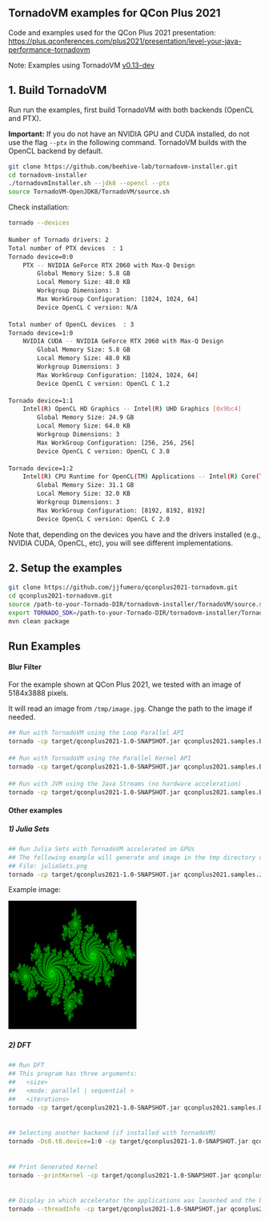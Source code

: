 ## TornadoVM examples for QCon Plus 2021

Code and examples used for the QCon Plus 2021 presentation: https://plus.qconferences.com/plus2021/presentation/level-your-java-performance-tornadovm


Note: Examples using TornadoVM [v0.13-dev](https://github.com/beehive-lab/TornadoVM/releases/tag/v0.12)

## 1. Build TornadoVM

Run run the examples, first build TornadoVM with both backends (OpenCL and PTX).


**Important:** If you do not have an NVIDIA GPU and CUDA installed, do not use the flag `--ptx` in the following command. 
TornadoVM builds with the OpenCL backend by default. 


```bash
git clone https://github.com/beehive-lab/tornadovm-installer.git 
cd tornadovm-installer
./tornadovmInstaller.sh --jdk8 --opencl --ptx 
source TornadoVM-OpenJDK8/TornadoVM/source.sh
```

Check installation:

```bash
tornado --devices

Number of Tornado drivers: 2
Total number of PTX devices  : 1
Tornado device=0:0
	PTX -- NVIDIA GeForce RTX 2060 with Max-Q Design
		Global Memory Size: 5.8 GB
		Local Memory Size: 48.0 KB
		Workgroup Dimensions: 3
		Max WorkGroup Configuration: [1024, 1024, 64]
		Device OpenCL C version: N/A

Total number of OpenCL devices  : 3
Tornado device=1:0
	NVIDIA CUDA -- NVIDIA GeForce RTX 2060 with Max-Q Design
		Global Memory Size: 5.8 GB
		Local Memory Size: 48.0 KB
		Workgroup Dimensions: 3
		Max WorkGroup Configuration: [1024, 1024, 64]
		Device OpenCL C version: OpenCL C 1.2

Tornado device=1:1
	Intel(R) OpenCL HD Graphics -- Intel(R) UHD Graphics [0x9bc4]
		Global Memory Size: 24.9 GB
		Local Memory Size: 64.0 KB
		Workgroup Dimensions: 3
		Max WorkGroup Configuration: [256, 256, 256]
		Device OpenCL C version: OpenCL C 3.0

Tornado device=1:2
	Intel(R) CPU Runtime for OpenCL(TM) Applications -- Intel(R) Core(TM) i9-10885H CPU @ 2.40GHz
		Global Memory Size: 31.1 GB
		Local Memory Size: 32.0 KB
		Workgroup Dimensions: 3
		Max WorkGroup Configuration: [8192, 8192, 8192]
		Device OpenCL C version: OpenCL C 2.0
```


Note that, depending on the devices you have and the drivers installed (e.g., NVIDIA CUDA, OpenCL, etc), you will see different implementations. 



## 2. Setup the examples


```bash
git clone https://github.com/jjfumero/qconplus2021-tornadovm.git
cd qconplus2021-tornadovm.git
source /path-to-your-Tornado-DIR/tornadovm-installer/TornadoVM/source.sh
export TORNADO_SDK=/path-to-your-Tornado-DIR/tornadovm-installer/TornadoVM-OpenJDK8/TornadoVM/bin/sdk
mvn clean package
```


## Run Examples


#### Blur Filter

For the example shown at QCon Plus 2021, we tested with an image of 5184x3888 pixels.

It will read an image from `/tmp/image.jpg`. Change the path to the image if needed. 


```bash
## Run with TornadoVM using the Loop Parallel API 
tornado -cp target/qconplus2021-1.0-SNAPSHOT.jar qconplus2021.samples.BlurFilter --tornado 

## Run with TornadoVM using the Parallel Kernel API 
tornado -cp target/qconplus2021-1.0-SNAPSHOT.jar qconplus2021.samples.BlurFilter --tornadoContext

## Run with JVM using the Java Streams (no hardware acceleration) 
tornado -cp target/qconplus2021-1.0-SNAPSHOT.jar qconplus2021.samples.BlurFilter --mt
```


#### Other examples 

##### 1) Julia Sets

```bash
## Run Julia Sets with TornadoVM accelerated on GPUs
## The following example will generate and image in the tmp directory of your OS
## File: juliaSets.png
tornado -cp target/qconplus2021-1.0-SNAPSHOT.jar qconplus2021.samples.JuliaSets --tornado
```

Example image:

![](images/juliaSets.png)



##### 2) DFT

```bash
## Run DFT 
## This program has three arguments:
##   <size> 
##   <mode: parallel | sequential > 
##   <iterations> 
tornado -cp target/qconplus2021-1.0-SNAPSHOT.jar qconplus2021.samples.DFT 8192 parallel 100


## Selecting another backend (if installed with TornadoVM)
tornado -Ds0.t0.device=1:0 -cp target/qconplus2021-1.0-SNAPSHOT.jar qconplus2021.samples.DFT 8192 parallel 100


## Print Generated Kernel
tornado --printKernel -cp target/qconplus2021-1.0-SNAPSHOT.jar qconplus2021.samples.DFT 8192 parallel 100


## Display in which accelerator the applications was launched and the block of threads used
tornado --threadInfo -cp target/qconplus2021-1.0-SNAPSHOT.jar qconplus2021.samples.DFT 8192 parallel 100
```

